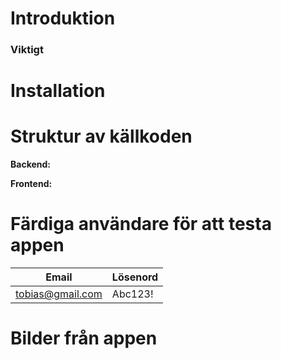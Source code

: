 # Introduktion

### Viktigt

# Installation

# Struktur av källkoden

**Backend:**

**Frontend:**

# Färdiga användare för att testa appen
| Email           | Lösenord |
| --------------- | -------- |
| tobias@gmail.com  | Abc123!      |

# Bilder från appen
